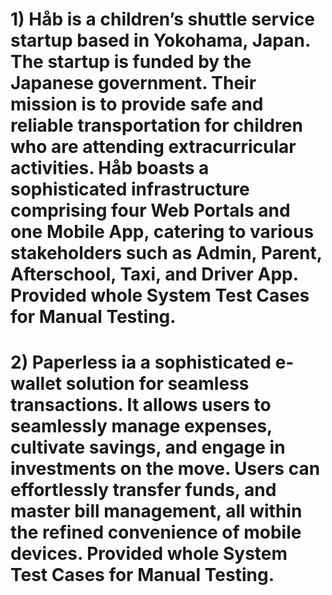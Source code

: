 # 1) Håb­ is a children’s shuttle service startup based in Yokohama, Japan. The startup is funded by the Japanese government. Their mission is to provide safe and reliable transportation for children who are attending extracurricular activities. Håb­ boasts a sophisticated infrastructure comprising four Web Portals and one Mobile App, catering to various stakeholders such as Admin, Parent, Afterschool, Taxi, and Driver App. Provided whole System Test Cases for Manual Testing.
# 2) Paperless ia a sophisticated e-wallet solution for seamless transactions. It allows users to seamlessly manage expenses, cultivate savings, and engage in investments on the move. Users can effortlessly transfer funds, and master bill management, all within the refined convenience of mobile devices. Provided whole System Test Cases for Manual Testing.
